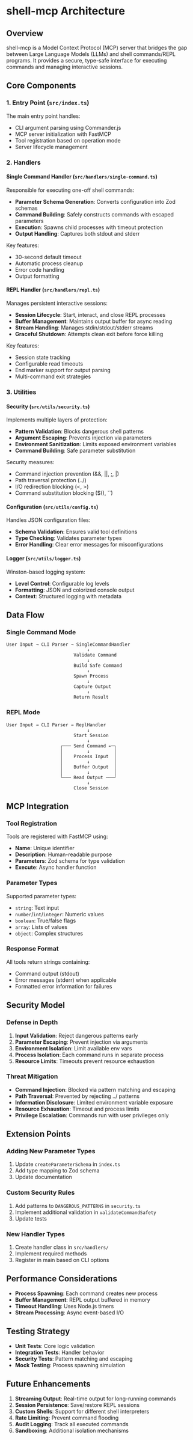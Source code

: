 # shell-mcp Architecture

## Overview

shell-mcp is a Model Context Protocol (MCP) server that bridges the gap between Large Language Models (LLMs) and shell commands/REPL programs. It provides a secure, type-safe interface for executing commands and managing interactive sessions.

## Core Components

### 1. Entry Point (`src/index.ts`)

The main entry point handles:
- CLI argument parsing using Commander.js
- MCP server initialization with FastMCP
- Tool registration based on operation mode
- Server lifecycle management

### 2. Handlers

#### Single Command Handler (`src/handlers/single-command.ts`)

Responsible for executing one-off shell commands:
- **Parameter Schema Generation**: Converts configuration into Zod schemas
- **Command Building**: Safely constructs commands with escaped parameters
- **Execution**: Spawns child processes with timeout protection
- **Output Handling**: Captures both stdout and stderr

Key features:
- 30-second default timeout
- Automatic process cleanup
- Error code handling
- Output formatting

#### REPL Handler (`src/handlers/repl.ts`)

Manages persistent interactive sessions:
- **Session Lifecycle**: Start, interact, and close REPL processes
- **Buffer Management**: Maintains output buffer for async reading
- **Stream Handling**: Manages stdin/stdout/stderr streams
- **Graceful Shutdown**: Attempts clean exit before force killing

Key features:
- Session state tracking
- Configurable read timeouts
- End marker support for output parsing
- Multi-command exit strategies

### 3. Utilities

#### Security (`src/utils/security.ts`)

Implements multiple layers of protection:
- **Pattern Validation**: Blocks dangerous shell patterns
- **Argument Escaping**: Prevents injection via parameters
- **Environment Sanitization**: Limits exposed environment variables
- **Command Building**: Safe parameter substitution

Security measures:
- Command injection prevention (&&, ||, ;, |)
- Path traversal protection (../)
- I/O redirection blocking (<, >)
- Command substitution blocking ($(), ``)

#### Configuration (`src/utils/config.ts`)

Handles JSON configuration files:
- **Schema Validation**: Ensures valid tool definitions
- **Type Checking**: Validates parameter types
- **Error Handling**: Clear error messages for misconfigurations

#### Logger (`src/utils/logger.ts`)

Winston-based logging system:
- **Level Control**: Configurable log levels
- **Formatting**: JSON and colorized console output
- **Context**: Structured logging with metadata

## Data Flow

### Single Command Mode

```
User Input → CLI Parser → SingleCommandHandler
                              ↓
                         Validate Command
                              ↓
                         Build Safe Command
                              ↓
                         Spawn Process
                              ↓
                         Capture Output
                              ↓
                         Return Result
```

### REPL Mode

```
User Input → CLI Parser → ReplHandler
                              ↓
                         Start Session
                              ↓
                    ┌─── Send Command ←─┐
                    │         ↓         │
                    │    Process Input  │
                    │         ↓         │
                    │    Buffer Output  │
                    │         ↓         │
                    └─── Read Output ───┘
                              ↓
                         Close Session
```

## MCP Integration

### Tool Registration

Tools are registered with FastMCP using:
- **Name**: Unique identifier
- **Description**: Human-readable purpose
- **Parameters**: Zod schema for type validation
- **Execute**: Async handler function

### Parameter Types

Supported parameter types:
- `string`: Text input
- `number`/`int`/`integer`: Numeric values
- `boolean`: True/false flags
- `array`: Lists of values
- `object`: Complex structures

### Response Format

All tools return strings containing:
- Command output (stdout)
- Error messages (stderr) when applicable
- Formatted error information for failures

## Security Model

### Defense in Depth

1. **Input Validation**: Reject dangerous patterns early
2. **Parameter Escaping**: Prevent injection via arguments
3. **Environment Isolation**: Limit available env vars
4. **Process Isolation**: Each command runs in separate process
5. **Resource Limits**: Timeouts prevent resource exhaustion

### Threat Mitigation

- **Command Injection**: Blocked via pattern matching and escaping
- **Path Traversal**: Prevented by rejecting ../ patterns
- **Information Disclosure**: Limited environment variable exposure
- **Resource Exhaustion**: Timeout and process limits
- **Privilege Escalation**: Commands run with user privileges only

## Extension Points

### Adding New Parameter Types

1. Update `createParameterSchema` in `index.ts`
2. Add type mapping to Zod schema
3. Update documentation

### Custom Security Rules

1. Add patterns to `DANGEROUS_PATTERNS` in `security.ts`
2. Implement additional validation in `validateCommandSafety`
3. Update tests

### New Handler Types

1. Create handler class in `src/handlers/`
2. Implement required methods
3. Register in main based on CLI options

## Performance Considerations

- **Process Spawning**: Each command creates new process
- **Buffer Management**: REPL output buffered in memory
- **Timeout Handling**: Uses Node.js timers
- **Stream Processing**: Async event-based I/O

## Testing Strategy

- **Unit Tests**: Core logic validation
- **Integration Tests**: Handler behavior
- **Security Tests**: Pattern matching and escaping
- **Mock Testing**: Process spawning simulation

## Future Enhancements

1. **Streaming Output**: Real-time output for long-running commands
2. **Session Persistence**: Save/restore REPL sessions
3. **Custom Shells**: Support for different shell interpreters
4. **Rate Limiting**: Prevent command flooding
5. **Audit Logging**: Track all executed commands
6. **Sandboxing**: Additional isolation mechanisms
